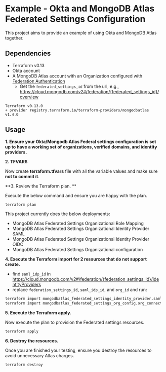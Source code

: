 # Example - Okta and MongoDB Atlas Federated Settings Configuration

This project aims to provide an example of using Okta and MongoDB Atlas together.


## Dependencies

* Terraform v0.13
* Okta account 
* A MongoDB Atlas account with an Organization configured with [Federation Authentication](https://www.mongodb.com/docs/atlas/security/federated-authentication/#federation-management-console)
  * Get the `federated_settings_id` from the url, e.g., <https://cloud.mongodb.com/v2#/federation/{federated_settings_id}/overview>
```
Terraform v0.13.0
+ provider registry.terraform.io/terraform-providers/mongodbatlas v1.4.0
```

## Usage

**1\. Ensure your Okta/Mongodb Atlas Federal settings configuration is set up to have a working set of organizations, verified domains, and identity providers.**

**2\. TFVARS**

Now create **terraform.tfvars** file with all the variable values and make sure **not to commit it**.

**3\. Review the Terraform plan. **

Execute the below command and ensure you are happy with the plan.

``` bash
terraform plan
```
This project currently does the below deployments:

- MongoDB Atlas Federated Settings Organizational Role Mapping
- MongoDB Atlas Federated Settings Organizational Identity Provider SAML
- MongoDB Atlas Federated Settings Organizational Identity Provider OIDC
- MongoDB Atlas Federated Settings Organizational configuration

**4\. Execute the Terraform import for 2 resources that do not support create.**

- find `saml_idp_id` in <https://cloud.mongodb.com/v2#/federation/{federation_settings_id}/identityProviders>
- replace `federation_settings_id`, `saml_idp_id`, and `org_id` and run:

``` bash
terraform import mongodbatlas_federated_settings_identity_provider.saml_identity_provider {federated_settings_id}-{saml_idp_id}
terraform import mongodbatlas_federated_settings_org_config.org_connections_import {federated_settings_id}-{org_id}
```

**5\. Execute the Terraform apply.**

Now execute the plan to provision the Federated settings resources.

``` bash
terraform apply
```

**6\. Destroy the resources.**

Once you are finished your testing, ensure you destroy the resources to avoid unnecessary Atlas charges.

``` bash
terraform destroy
```
